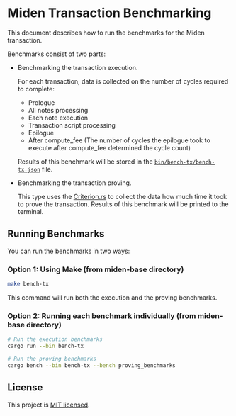 # Miden Transaction Benchmarking

This document describes how to run the benchmarks for the Miden transaction.

Benchmarks consist of two parts:
- Benchmarking the transaction execution.

  For each transaction, data is collected on the number of cycles required to complete:
  - Prologue
  - All notes processing
  - Each note execution
  - Transaction script processing
  - Epilogue
  - After compute_fee (The number of cycles the epilogue took to execute after compute_fee determined the cycle count)
  
  Results of this benchmark will be stored in the [`bin/bench-tx/bench-tx.json`](bench-tx.json) file.
- Benchmarking the transaction proving. 

  This type uses the [Criterion.rs](https://github.com/bheisler/criterion.rs) to collect the data how much time it took to prove the transaction. Results of this benchmark will be printed to the terminal. 

## Running Benchmarks

You can run the benchmarks in two ways:

### Option 1: Using Make (from miden-base directory)

```bash
make bench-tx
```

This command will run both the execution and the proving benchmarks.

### Option 2: Running each benchmark individually (from miden-base directory)

```bash
# Run the execution benchmarks
cargo run --bin bench-tx

# Run the proving benchmarks
cargo bench --bin bench-tx --bench proving_benchmarks
```

## License

This project is [MIT licensed](../../LICENSE).